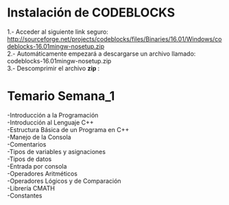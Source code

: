 # Instalación de CODEBLOCKS
1.- Acceder al siguiente link seguro: <br />
http://sourceforge.net/projects/codeblocks/files/Binaries/16.01/Windows/codeblocks-16.01mingw-nosetup.zip
<br />
2.- Automáticamente empezará a descargarse un archivo llamado: <br />
codeblocks-16.01mingw-nosetup.zip 
<br />
3.- Descomprimir el archivo <strong> zip </strong> : <br />


# Temario Semana_1

-Introducción a la Programación<br />
-Introducción al Lenguaje C++<br />
-Estructura Básica de un Programa en C++<br />
-Manejo de la Consola<br />
-Comentarios<br />
-Tipos de variables y asignaciones<br />
-Tipos de datos<br />
-Entrada por consola<br />
-Operadores Aritméticos<br />
-Operadores Lógicos y de Comparación<br />
-Librería CMATH<br />
-Constantes<br />
